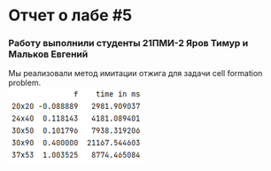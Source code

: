 <h1>Отчет о лабе #5</h1>
<h3>Работу выполнили студенты 21ПМИ-2 Яров Тимур и Мальков Евгений</h3>
<div>Мы реализовали метод имитации отжига для задачи cell formation problem.
</div>
<img src="result.png">
